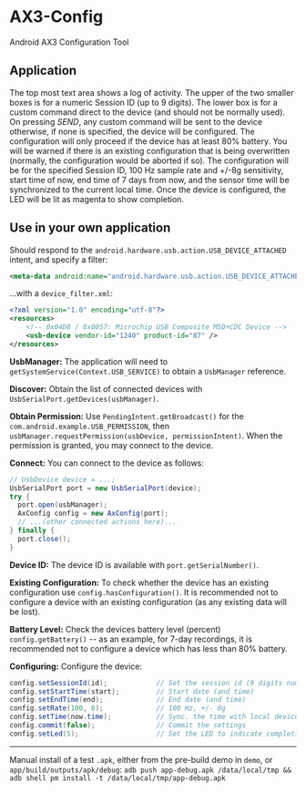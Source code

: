# AX3-Config

Android AX3 Configuration Tool

## Application

The top most text area shows a log of activity. 
The upper of the two smaller boxes is for a numeric Session ID (up to 9 digits).
The lower box is for a custom command direct to the device (and should not be normally used).
On pressing *SEND*, any custom command will be sent to the device otherwise, if none is specified, the device will be configured. 
The configuration will only proceed if the device has at least 80% battery. 
You will be warned if there is an existing configuration that is being overwritten (normally, the configuration would be aborted if so). 
The configuration will be for the specified Session ID, 100 Hz sample rate and +/-8g sensitivity, start time of now, end time of 7 days from now, and the sensor time will be synchronized to the current local time. 
Once the device is configured, the LED will be lit as magenta to show completion. 


## Use in your own application

Should respond to the `android.hardware.usb.action.USB_DEVICE_ATTACHED` intent, and specify a filter:

```xml
<meta-data android:name="android.hardware.usb.action.USB_DEVICE_ATTACHED" android:resource="@xml/device_filter" />
```

...with a `device_filter.xml`:

```xml
<?xml version="1.0" encoding="utf-8"?>
<resources>
    <!-- 0x04D8 / 0x0057: Microchip USB Composite MSD+CDC Device -->
    <usb-device vendor-id="1240" product-id="87" />
</resources>
```

**UsbManager:** The application will need to `getSystemService(Context.USB_SERVICE)` to obtain a `UsbManager` reference.

**Discover:** Obtain the list of connected devices with `UsbSerialPort.getDevices(usbManager)`.

**Obtain Permission:** Use `PendingIntent.getBroadcast()` for the `com.android.example.USB_PERMISSION`, then `usbManager.requestPermission(usbDevice, permissionIntent)`.  When the permission is granted, you may connect to the device.

**Connect:** You can connect to the device as follows:
```java
// UsbDevice device = ...;
UsbSerialPort port = new UsbSerialPort(device);
try {
  port.open(usbManager);
  AxConfig config = new AxConfig(port);  
  // ...(other connected actions here)...
} finally {
  port.close();
}
```

**Device ID:** The device ID is available with `port.getSerialNumber()`.

**Existing Configuration:** To check whether the device has an existing configuration use `config.hasConfiguration()`.  It is recommended not to configure a device with an existing configuration (as any existing data will be lost).

**Battery Level:** Check the devices battery level (percent) `config.getBattery()` -- as an example, for 7-day recordings, it is recommended not to configure a device which has less than 80% battery.

**Configuring:** Configure the device:
```java
config.setSessionId(id);            // Set the session id (9 digits numeric)
config.setStartTime(start);         // Start date (and time)
config.setEndTime(end);             // End date (and time)
config.setRate(100, 8);             // 100 Hz, +/- 8g
config.setTime(now.time);           // Sync. the time with local device
config.commit(false);               // Commit the settings
config.setLed(5);                   // Set the LED to indicate completion (5=Magenta)
```

---

Manual install of a test `.apk`, either from the pre-build demo in `demo`, or `app/build/outputs/apk/debug`: `adb push app-debug.apk /data/local/tmp && adb shell pm install -t /data/local/tmp/app-debug.apk`
